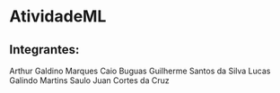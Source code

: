 # AtividadeML

## Integrantes:

Arthur Galdino Marques
Caio Buguas
Guilherme Santos da Silva
Lucas Galindo Martins
Saulo Juan Cortes da Cruz

